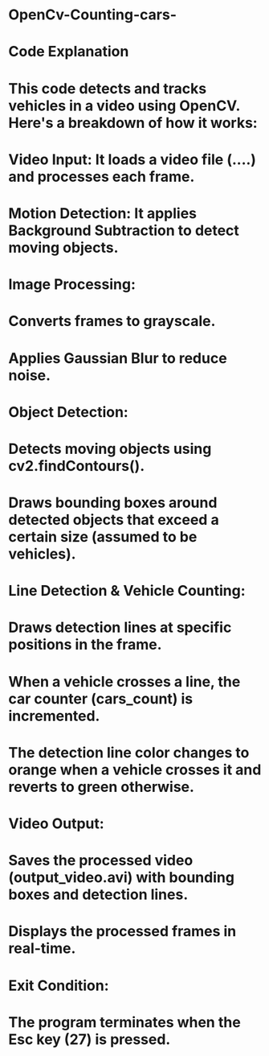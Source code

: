 # OpenCv-Counting-cars-
# Code Explanation
# This code detects and tracks vehicles in a video using OpenCV. Here's a breakdown of how it works:

# Video Input: It loads a video file (....) and processes each frame.
# Motion Detection: It applies Background Subtraction to detect moving objects.
# Image Processing:
# Converts frames to grayscale.
# Applies Gaussian Blur to reduce noise.
# Object Detection:
# Detects moving objects using cv2.findContours().
# Draws bounding boxes around detected objects that exceed a certain size (assumed to be vehicles).
# Line Detection & Vehicle Counting:
# Draws detection lines at specific positions in the frame.
# When a vehicle crosses a line, the car counter (cars_count) is incremented.
# The detection line color changes to orange when a vehicle crosses it and reverts to green otherwise.
# Video Output:
# Saves the processed video (output_video.avi) with bounding boxes and detection lines.
# Displays the processed frames in real-time.
# Exit Condition:
# The program terminates when the Esc key (27) is pressed.
